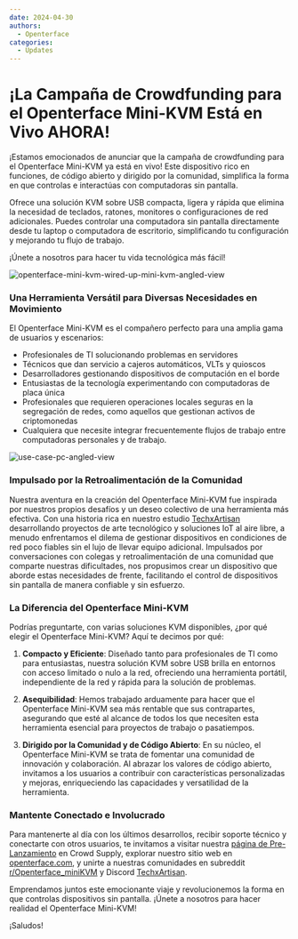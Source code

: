 ```yaml
---
date: 2024-04-30
authors:
  - Openterface
categories:
  - Updates
---
```

# ¡La Campaña de Crowdfunding para el Openterface Mini-KVM Está en Vivo AHORA!

¡Estamos emocionados de anunciar que la campaña de crowdfunding para el Openterface Mini-KVM ya está en vivo! Este dispositivo rico en funciones, de código abierto y dirigido por la comunidad, simplifica la forma en que controlas e interactúas con computadoras sin pantalla.

Ofrece una solución KVM sobre USB compacta, ligera y rápida que elimina la necesidad de teclados, ratones, monitores o configuraciones de red adicionales. Puedes controlar una computadora sin pantalla directamente desde tu laptop o computadora de escritorio, simplificando tu configuración y mejorando tu flujo de trabajo.

¡Únete a nosotros para hacer tu vida tecnológica más fácil!

![openterface-mini-kvm-wired-up-mini-kvm-angled-view](https://www.crowdsupply.com/img/418f/c93dc838-7dbf-4281-b6e0-16f1bee6418f/openterface-mini-kvm-wired-up-mini-kvm-angled-view_jpg_gallery-lg.jpg)

### Una Herramienta Versátil para Diversas Necesidades en Movimiento

El Openterface Mini-KVM es el compañero perfecto para una amplia gama de usuarios y escenarios:

- Profesionales de TI solucionando problemas en servidores
- Técnicos que dan servicio a cajeros automáticos, VLTs y quioscos
- Desarrolladores gestionando dispositivos de computación en el borde
- Entusiastas de la tecnología experimentando con computadoras de placa única
- Profesionales que requieren operaciones locales seguras en la segregación de redes, como aquellos que gestionan activos de criptomonedas
- Cualquiera que necesite integrar frecuentemente flujos de trabajo entre computadoras personales y de trabajo.

![use-case-pc-angled-view](https://www.crowdsupply.com/img/4003/335f6301-8abd-4efd-9803-9c6f8c6d4003/use-case-pc-angled-view_jpg_gallery-lg.jpg)

### Impulsado por la Retroalimentación de la Comunidad

Nuestra aventura en la creación del Openterface Mini-KVM fue inspirada por nuestros propios desafíos y un deseo colectivo de una herramienta más efectiva. Con una historia rica en nuestro estudio [TechxArtisan](https://techxartisan.com/en/) desarrollando proyectos de arte tecnológico y soluciones IoT al aire libre, a menudo enfrentamos el dilema de gestionar dispositivos en condiciones de red poco fiables sin el lujo de llevar equipo adicional. Impulsados por conversaciones con colegas y retroalimentación de una comunidad que comparte nuestras dificultades, nos propusimos crear un dispositivo que aborde estas necesidades de frente, facilitando el control de dispositivos sin pantalla de manera confiable y sin esfuerzo.

### La Diferencia del Openterface Mini-KVM

Podrías preguntarte, con varias soluciones KVM disponibles, ¿por qué elegir el Openterface Mini-KVM? Aquí te decimos por qué:

1. **Compacto y Eficiente**: Diseñado tanto para profesionales de TI como para entusiastas, nuestra solución KVM sobre USB brilla en entornos con acceso limitado o nulo a la red, ofreciendo una herramienta portátil, independiente de la red y rápida para la solución de problemas.
    
2. **Asequibilidad**: Hemos trabajado arduamente para hacer que el Openterface Mini-KVM sea más rentable que sus contrapartes, asegurando que esté al alcance de todos los que necesiten esta herramienta esencial para proyectos de trabajo o pasatiempos.
    
3. **Dirigido por la Comunidad y de Código Abierto**: En su núcleo, el Openterface Mini-KVM se trata de fomentar una comunidad de innovación y colaboración. Al abrazar los valores de código abierto, invitamos a los usuarios a contribuir con características personalizadas y mejoras, enriqueciendo las capacidades y versatilidad de la herramienta.

### Mantente Conectado e Involucrado

Para mantenerte al día con los últimos desarrollos, recibir soporte técnico y conectarte con otros usuarios, te invitamos a visitar nuestra [página de Pre-Lanzamiento](https://www.crowdsupply.com/techxartisan/openterface-mini-kvm) en Crowd Supply, explorar nuestro sitio web en [openterface.com](/), y unirte a nuestras comunidades en subreddit [r/Openterface_miniKVM](/reddit) y Discord [TechxArtisan](https://discord.com/invite/4khsrbGS).

Emprendamos juntos este emocionante viaje y revolucionemos la forma en que controlas dispositivos sin pantalla. ¡Únete a nosotros para hacer realidad el Openterface Mini-KVM!

¡Saludos!
